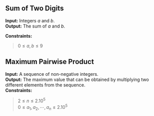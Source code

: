 ## Sum of Two Digits

**Input:** Integers $a$ and $b$.
<br>
**Output:** The sum of $a$ and $b$.

**Constraints:**
> $0 \leq a, b \leq 9$

## Maximum Pairwise Product
**Input:** A sequence of non-negative integers.
<br>
**Output:** The maximum value that can be obtained by multiplying two different elements from the sequence.
<br>
**Constraints:** 
> $2 \leq n \leq 2.10^5$ <br>
> $0 \leq a_1, a_2, \cdots, a_n \leq 2.10^5$
